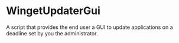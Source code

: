 # WingetUpdaterGui
A script that provides the end user a GUI to update applications on a deadline set by you the administrator.

